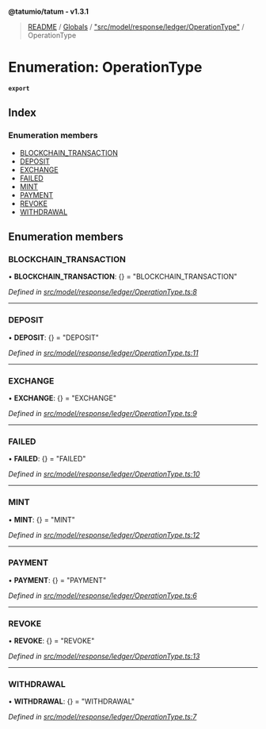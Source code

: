 **@tatumio/tatum - v1.3.1**

> [README](../README.md) / [Globals](../globals.md) / ["src/model/response/ledger/OperationType"](../modules/_src_model_response_ledger_operationtype_.md) / OperationType

# Enumeration: OperationType

**`export`** 

## Index

### Enumeration members

* [BLOCKCHAIN\_TRANSACTION](_src_model_response_ledger_operationtype_.operationtype.md#blockchain_transaction)
* [DEPOSIT](_src_model_response_ledger_operationtype_.operationtype.md#deposit)
* [EXCHANGE](_src_model_response_ledger_operationtype_.operationtype.md#exchange)
* [FAILED](_src_model_response_ledger_operationtype_.operationtype.md#failed)
* [MINT](_src_model_response_ledger_operationtype_.operationtype.md#mint)
* [PAYMENT](_src_model_response_ledger_operationtype_.operationtype.md#payment)
* [REVOKE](_src_model_response_ledger_operationtype_.operationtype.md#revoke)
* [WITHDRAWAL](_src_model_response_ledger_operationtype_.operationtype.md#withdrawal)

## Enumeration members

### BLOCKCHAIN\_TRANSACTION

•  **BLOCKCHAIN\_TRANSACTION**: {} = "BLOCKCHAIN\_TRANSACTION"

*Defined in [src/model/response/ledger/OperationType.ts:8](https://github.com/tatumio/tatum-js/blob/8f0f126/src/model/response/ledger/OperationType.ts#L8)*

___

### DEPOSIT

•  **DEPOSIT**: {} = "DEPOSIT"

*Defined in [src/model/response/ledger/OperationType.ts:11](https://github.com/tatumio/tatum-js/blob/8f0f126/src/model/response/ledger/OperationType.ts#L11)*

___

### EXCHANGE

•  **EXCHANGE**: {} = "EXCHANGE"

*Defined in [src/model/response/ledger/OperationType.ts:9](https://github.com/tatumio/tatum-js/blob/8f0f126/src/model/response/ledger/OperationType.ts#L9)*

___

### FAILED

•  **FAILED**: {} = "FAILED"

*Defined in [src/model/response/ledger/OperationType.ts:10](https://github.com/tatumio/tatum-js/blob/8f0f126/src/model/response/ledger/OperationType.ts#L10)*

___

### MINT

•  **MINT**: {} = "MINT"

*Defined in [src/model/response/ledger/OperationType.ts:12](https://github.com/tatumio/tatum-js/blob/8f0f126/src/model/response/ledger/OperationType.ts#L12)*

___

### PAYMENT

•  **PAYMENT**: {} = "PAYMENT"

*Defined in [src/model/response/ledger/OperationType.ts:6](https://github.com/tatumio/tatum-js/blob/8f0f126/src/model/response/ledger/OperationType.ts#L6)*

___

### REVOKE

•  **REVOKE**: {} = "REVOKE"

*Defined in [src/model/response/ledger/OperationType.ts:13](https://github.com/tatumio/tatum-js/blob/8f0f126/src/model/response/ledger/OperationType.ts#L13)*

___

### WITHDRAWAL

•  **WITHDRAWAL**: {} = "WITHDRAWAL"

*Defined in [src/model/response/ledger/OperationType.ts:7](https://github.com/tatumio/tatum-js/blob/8f0f126/src/model/response/ledger/OperationType.ts#L7)*
